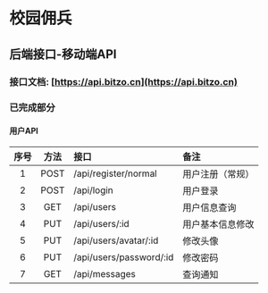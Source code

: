 # 校园佣兵

## 后端接口-移动端API

### 接口文档: [https://api.bitzo.cn](https://api.bitzo.cn)

### 已完成部分

#### 用户API

|序号| 方法  | 接口 | 备注 |
|:-:|:--:|:--|:---|
|1   | POST | /api/register/normal |用户注册（常规）|
|2   | POST | /api/login | 用户登录 |
|3   | GET  | /api/users  | 用户信息查询  |
|4   | PUT  | /api/users/:id  | 用户基本信息修改 |
|5   | PUT  | /api/users/avatar/:id  | 修改头像  |
|6   | PUT  | /api/users/password/:id  | 修改密码  |
|7   | GET  | /api/messages  | 查询通知  |
